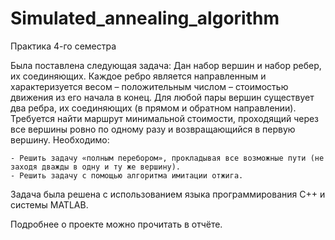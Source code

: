# Simulated_annealing_algorithm
Практика 4-го семестра

Была поставлена следующая задача:
	Дан набор вершин и набор ребер, их соединяющих. Каждое ребро является направленным и характеризуется весом – положительным 
  числом – стоимостью движения из его начала в конец. Для любой пары вершин существует два ребра, их соединяющих (в прямом и обратном направлении). 
  Требуется найти маршрут минимальной стоимости, проходящий через все вершины ровно по одному разу и возвращающийся в первую вершину. 
	Необходимо:
	
	- Решить задачу «полным перебором», прокладывая все возможные пути (не заходя дважды в одну и ту же вершину).
	- Pешить задачу с помощью алгоритма имитации отжига.
 
Задача была решена с использованием языка программирования C++ и системы MATLAB.

Подробнее о проекте можно прочитать в отчёте.
